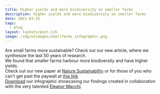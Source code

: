 ```yaml
---
title: Higher yields and more biodiversity on smaller farms
description: Higher yields and more biodiversity on smaller farms
date: 2021-03-25
tags:
  - blog
layout: layouts/post.njk
image: /img/w3images/smallfarms_infographic.png
---
```


Are small farms more sustainable? Check out our new article, where we synthesize the last 50 years of research. 
<br>
We found that smaller farms harbour more biodiversity and have higher yields.
<br>
Check out our new paper at [Nature Sustainability](https://www.nature.com/articles/s41893-021-00699-2) or for those of you who can't get past the paywall at [this link](rdcu.be/chtQv)
<br>
<a href="/img/w3images/smallfarms_infographic.png" download>Download</a> our infographic showcasing our findings created in collaboration with the very talented [Eleanor Macchi](https://www.eleanormacchi.com/).

<br><br>
